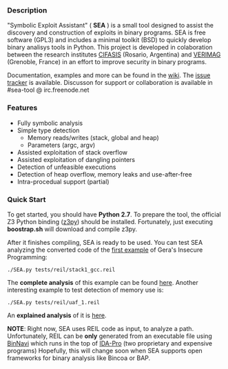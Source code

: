 ### Description

"Symbolic Exploit Assistant" ( **SEA** ) is a small tool designed to assist the
discovery and construction of exploits in binary programs. SEA is free software 
(GPL3) and includes a minimal toolkit (BSD) to quickly develop binary analisys 
tools in Python.
This project is developed in colaboration between the research institutes
[CIFASIS](http://www.cifasis-conicet.gov.ar/) (Rosario, Argentina) and
[VERIMAG](http://www-verimag.imag.fr) (Grenoble, France) in an effort to improve
security in binary programs.

Documentation, examples and more can be found in the [wiki](https://github.com/neuromancer/SEA/wiki). 
The [issue tracker](https://github.com/neuromancer/SEA/issues) is available.
Discusson for support or collaboration is available in #sea-tool @ irc.freenode.net

### Features

* Fully symbolic analysis
* Simple type detection
  * Memory reads/writes (stack, global and heap)
  * Parameters (argc, argv)
* Assisted exploitation of stack overflow
* Assisted exploitation of dangling pointers
* Detection of unfeasible executions
* Detection of heap overflow, memory leaks and use-after-free
* Intra-procedual support (partial)

### Quick Start

To get started, you should have **Python 2.7**. To prepare the tool, the
official Z3 Python binding ([z3py](http://research.microsoft.com/en-us/um/redmond/projects/z3/)) 
should be installed. Fortunately, just executing **boostrap.sh** will download
and compile z3py.

After it finishes compiling, SEA is ready to be used. You can test SEA analyzing
the converted code of the [first example](http://community.corest.com/~gera/InsecureProgramming/stack1.html) 
of Gera's Insecure Programming:

    ./SEA.py tests/reil/stack1_gcc.reil
    
The **complete analysis** of this example can be found [here](https://github.com/neuromancer/SEA/wiki/Warming-up-on-stack---1).
Another interesting example to test detection of memory use is:

    ./SEA.py tests/reil/uaf_1.reil

An **explained analysis** of it is [here](https://github.com/neuromancer/SEA/wiki/Use-after-free-1).

**NOTE**: Right now, SEA uses REIL code as input, to analyze a path. 
Unfortunately, REIL can be **only** generated from an executable file using
[BinNavi](http://www.zynamics.com/binnavi.html) which runs in the top of
[IDA-Pro](https://www.hex-rays.com/products/ida/index.shtml) (two proprietary and expensive programs)
Hopefully, this will change soon when SEA supports open frameworks for binary
analysis like Bincoa or BAP.
